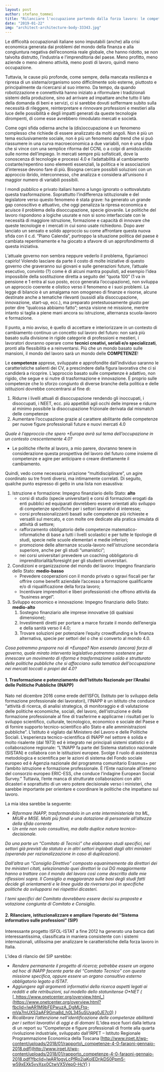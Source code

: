 ```yaml
---
layout: post
author: stefano_tommei
title: "Rilanciare l'occupazione partendo dalla forza lavoro: le competenze come base del lavoro di domani"
date: "2019-01-22"
img: "architect-architecture-body-33343.jpg"
---
```


Le difficoltà occupazionali italiane sono imputabili (anche) alla crisi economica generata dai problemi del mondo della finanza e alla congiuntura negativa dell’economia reale globale, che hanno ridotto, se non talvolta distrutto, l’industria e l’imprenditoria del paese. Meno profitto, meno aziende o meno almeno attività, meno posti di lavoro, quindi meno occupazione.

Tuttavia, le cause più profonde, come sempre, della mancata resilienza e ripresa di un sistema/organismo sono difficilmente solo esterne, piuttosto e principalmente da ricercarsi al suo interno. Da tempo, da quando robotizzazione e connettività hanno iniziato a riformulare i tradizionali sistemi della produzione, sino ad arrivare ad impattare anche tutto il lato della domanda di beni e servizi, ci si sarebbe dovuti soffermare subito sulla necessità di rileggere, reinterpretare e rinnovare professioni e mestieri alla luce delle possibilità e degli impatti generati da queste tecnologie dirompenti, di come esse avrebbero rimodulato mercati e società.

Come ogni sfida odierna anche la (dis)occupazione è un fenomeno complesso che richiede di essere analizzato da molti angoli. Non è più un tema esclusivamente sociale, non è più un fenomeno dal trend che si può riassumere in una curva macroeconomica a due variabili, non è una sfida che si vince con una semplice riforma del CCNL o a colpi di amido/acido sulle norme dell’impiego. In mercati sempre più sofisticati, dove la conoscenza di tecnologie e processi 4.0 e l’adattabilità al cambiamento costante/repentino sono elementi essenziali, la politica e le associazioni d’interesse devono fare di più. Bisogna cercare possibili soluzioni con un approccio ibrido, interconnesso, che analizza e considera all’unisono il maggior numero di variabili possibili.

I mondi pubblico e privato italiani hanno a lungo ignorato o sottovalutato questa trasformazione. Soprattutto l’indifferenza istituzionale e del legislatore verso questo fenomeno è stata grave: ha generato un grande gap conoscitivo e attuativo, che oggi penalizza la ripresa economica e acuisce il problema della disoccupazione, specie giovanile. Le politiche del lavoro rispondono a logiche usurate e non si sono interfacciate con le necessità di maggiore istruzione, formazione e capacità di innovare che queste tecnologie e i mercati in cui sono usate richiedono. Dopo aver lanciato un sensato e solido approccio su come affrontare questa nuova sfida con il c.d. “Piano Calenda”, purtroppo la situazione politica del paese è cambiata repentinamente e ha giocato a sfavore di un approfondimento di questa iniziativa.

L’attuale governo non sembra neppure vederlo il problema, figuriamoci capirlo! Volendo lasciare da parte il costo di molte iniziative di questo governo che graveranno sui giovani e sulle generazioni future, l’attuale esecutivo, convinto (?) come è di alcuni mantra populisti, ad esempio l’idea impossibile della sostituzione diretta a seguito del “quota 100” (1 va in pensione e 1 entra al suo posto, ecco generata l’occupazione), non sviluppa un approccio coerente e olistico verso il fenomeno e i suoi problemi. La legge di bilancio è un amalgama non omogeneo di finanze e risorse, alcune destinate anche a tematiche rilevanti (sussidi alla disoccupazione, innovazione, start-up, ecc.), ma preparato pretestuosamente giusto per poter dire “qualcosa abbiamo fatto”; senza visione né missione, mentre intanto si taglia a piene mani ancora su istruzione, alternanza scuola-lavoro e formazione.

Il punto, a mio avviso, è quello di accettare e interiorizzare in un contesto di cambiamento continuo un concetto sul lavoro del futuro: non sarà più basato sulla divisione in rigide categorie di professioni e mestieri, i lavoratori dovranno operare come **tecnici creativi, seriali e/o specializzati**, pronti alla flessibilità e a reinventarsi. Più che un mondo basato sulle mansioni, il mondo del lavoro sarà un mondo delle **COMPETENZE**!

Le **competenze** apprese, sviluppate e approfondite dall’individuo saranno le caratteristiche salienti dei CV, a prescindere dalla figura lavorativa che ci si candiderà a ricoprire. L’approccio basato sulle competenze è adattivo, non rigido, che segue e si nutre di trasformazione e innovazione. È proprio sulle competenze che lo sforzo congiunto di diverse branche della politica e delle istituzioni dovrebbe concentrarsi al fine di:

1. Ridurre i livelli attuali di disoccupazione rendendo gli inoccupati, i disoccupati, i NEET, ecc. più appetibili agli occhi delle imprese e ridurre al minimo possibile la disoccupazione frizionale derivata dal mismatch delle competenze
2. Aumentare l’occupazione grazie al carattere abilitante delle competenze per nuove figure professionali future e nuovi mercati 4.0

_Quale è l’approccio che spero +Europa avrà sul tema dell’occupazione in un contesto crescentemente 4.0?_

- Le politiche riferite al lavoro, a mio parere, dovranno tenere in considerazione questa prospettiva del lavoro del futuro come insieme di competenze e agire per anticipare o creare direttamente il cambiamento.

Quindi, vedo come necessaria un’azione “multidisciplinare”, un agire coordinato su tre fronti diversi, ma intimamente correlati. Di seguito, qualche punto espresso di getto in una lista non esaustiva:

1. Istruzione e formazione: Impegno finanziario dello Stato: **alto**
    - corsi di studio (specie universitari) e corsi di formazioni erogati da enti pubblici ed equiparati dovrebbero essere orientati allo sviluppo di competenze specifiche per i settori lavorativi di interesse;
    - corsi professionalizzanti basati sulle competenze più richieste e versatili sul mercato, e con molte ore dedicate alla pratica simulata di attività di settore;
    - rafforzamento obbligatorio delle competenze matematico-informatiche di base a tutti i livelli scolastici e per tutte le tipologie di studi, specie nelle scuole elementari e medie inferiori;
    - promozione delle alternanze scuola-lavoro nell’istruzione secondaria superiore, anche per gli studi “umanistici”;
    - nei corsi universitari prevedere un coaching obbligatorio di imprenditorialità/foresight per gli studenti universitari.
2. Condizioni e organizzazione del mondo del lavoro: Impegno finanziario dello Stato: **medio-basso**
    - Prevedere cooperazioni con il mondo privato o sgravi fiscali per far offrire come benefit aziendale l’accesso a formazione qualificante e/o di riqualificazione della forza lavoro;
    - Incentivare imprenditori e liberi professionisti che offrono attività da “business angel”.
3. Sviluppo economico e innovazione: Impegno finanziario dello Stato: **medio-alto**
    1. Sostegno finanziario alle imprese innovative (di qualsiasi dimensione);
    2. Investimenti diretti per portare a marce forzate il mondo dell’energia e della sanità verso il 4.0;
    3. Trovare soluzioni per potenziare l’equity crowdfunding e la finanza alternativa, specie per settori del o che si converto al mondo 4.0.

_Cosa potremmo proporre noi di +Europa? Non essendo (ancora) forza di governo, quale mirato intervento legislativo potremmo sostenere per innescare un movimento di riforma e trasformazione solido e strutturato delle politiche pubbliche che si affacciano sulla tematica dell’occupazione nei mercati toccati o propri del 4.0?_

#### 1\. Trasformazione e potenziamento dell’Istituto Nazionale per l’Analisi delle Politiche Pubbliche (INAPP)

Nato nel dicembre 2016 come erede dell’ISFOL (Istituto per lo sviluppo della formazione professionale dei lavoratori), l’INAPP è un istituto che conduce “attività di ricerca, di analisi strategica, di monitoraggio e di valutazione delle politiche economiche, sociali, del lavoro, dell’istruzione e della formazione professionale al fine di trasferirne e applicarne i risultati per lo sviluppo scientifico, culturale, tecnologico, economico e sociale del Paese e di fornire supporto tecnico-scientifico allo Stato e alle amministrazioni pubbliche”. L’Istituto è vigilato dal Ministero del Lavoro e delle Politiche Sociali. L’esperienza tecnico-scientifica di INAPP nel settore è solida e molto risalente (dal 1973) ed è integrato nei principali sistemi statistici e di collaborazione regionale: “L’INAPP fa parte del Sistema statistico nazionale (SISTAN) e collabora con le istituzioni europee. Svolge il ruolo di assistenza metodologica e scientifica per le azioni di sistema del Fondo sociale europeo ed è Agenzia nazionale del programma comunitario Erasmus+ per l’ambito istruzione e formazione professionale. È l’Ente nazionale all’interno del consorzio europeo ERIC-ESS, che conduce l’indagine European Social Survey.” Tuttavia, l’ente manca di strutturate collaborazioni con altri dicasteri e soprattutto di un vero potere decisionale verso i ministeri, che sarebbe importante per orientare e coordinare le politiche che impattano sul lavoro.

La mia idea sarebbe la seguente:

- _Riformare INAPP, trasformandolo in un ente interministeriale tra ML, MIUR e MISE. Molti più fondi e una dotazione di personale all’altezza della sfida corrente_
- _Un ente non solo consultivo, ma dalla duplice natura tecnico-decisionale._

_Da una parte un “Comitato di Tecnici” che elaborano studi specifici, nei settori già previsti da statuto e in altri settori inglobati dagli altri ministeri (operando per razionalizzazione in caso di duplicazioni)._

_Dall’altra un “Consiglio Direttivo” composto equanimemente da direttori dei tre ministeri citati, selezionando quei direttori le cui DG maggiormente hanno a trattare con il mondo del lavoro così come descritto dalle mie riflessioni sopra. Il Consiglio a maggioranza sulle basi degli studi fatti decide gli orientamenti e le linee guida da riversarsi poi in specifiche politiche da svilupparsi nei rispettivi dicasteri._

_I temi specifici del Comitato dovrebbero essere decisi su proposta e votazione congiunta di Comitato e Consiglio._

#### 2\. Rilanciare, istituzionalizzare e ampliare l’operato del “Sistema informativo sulle professioni” (SIP)

Interessante progetto ISFOL-ISTAT a fine 2012 ha generato una banca dati interessantissima, classificata in maniera consistente con i sistemi internazionali, utilissima per analizzare le caratteristiche della forza lavoro in Italia.

L’idea di rilancio del SIP sarebbe:

- _Rendere permanente il progetto di ricerca; potrebbe essere un organo ad hoc di INAPP facente parte del “Comitato Tecnico” con questa missione specifica, oppure essere un organo consultivo esterno obbligatorio legato a ISTAT._
- _Aggiungere agli argomenti informativi della ricerca aspetti legati ai redditi e alle retribuzioni, sul modello dello statunitense O\*NET (_ [_https://www.onetcenter.org/overview.html_](https://www.onetcenter.org/overview.html?fbclid=IwAR1M9bFEPwuzA_DgMLFtq-mVa7mUXS2aAF9Gma8d_h0L345uSUyag0JE7c0) _)_
- _Ricalibrare l’attenzione nell’identificazione delle competenze abilitanti per i settori lavorativi di oggi e di domani_ (L’idea esce fuori dalla lettura di un report su “Competenze e figure professionali di fronte alla quarta rivoluzione industriale, sviluppato dall’IRPET – Istituto Regionale Programmazione Economica della Toscana [http://www.irpet.it/wp-content/uploads/2018/01/rapporto\_competenze-4-0-faraoni-gennaio-2018.pdf](http://www.irpet.it/wp-content/uploads/2018/01/rapporto_competenze-4-0-faraoni-gennaio-2018.pdf?fbclid=IwAR1pgvLcPfRo2iaKoIEDrjkDS0Ppm5-w59xEXk5vvXsx0CtwVX5Vep0-HcY) )
